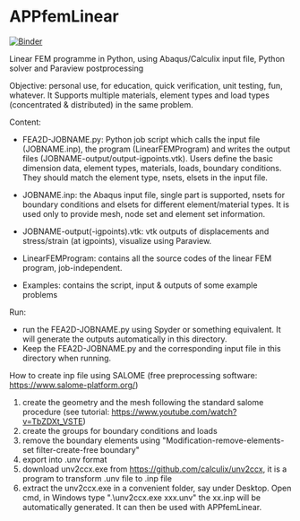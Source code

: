 # APPfemLinear
[![Binder](https://mybinder.org/badge_logo.svg)](https://mybinder.org/v2/gh/BoyangChenFEM/APPfemLinear/v1.0.0)

Linear FEM programme in Python, using Abaqus/Calculix input file, Python solver and Paraview postprocessing

Objective: 
personal use, for education, quick verification, unit testing, fun, whatever. 
It Supports multiple materials, element types and load types (concentrated & distributed) in the same problem.

Content:
- FEA2D-JOBNAME.py: Python job script which calls the input file (JOBNAME.inp), the program (LinearFEMProgram) and 
  writes the output files (JOBNAME-output/output-igpoints.vtk). Users define the basic dimension data, element types, 
  materials, loads, boundary conditions. They should match the element type, nsets, elsets in the input file.
  
- JOBNAME.inp: the Abaqus input file, single part is supported, nsets for boundary conditions and elsets for 
  different element/material types. It is used only to provide mesh, node set and element set information. 
  
- JOBNAME-output(-igpoints).vtk: vtk outputs of displacements and stress/strain (at igpoints), visualize using Paraview.

- LinearFEMProgram: contains all the source codes of the linear FEM program, job-independent.

- Examples: contains the script, input & outputs of some example problems

Run:
- run the FEA2D-JOBNAME.py using Spyder or something equivalent. It will generate the outputs automatically in this directory.
- Keep the FEA2D-JOBNAME.py and the corresponding input file in this directory when running.

How to create inp file using SALOME (free preprocessing software: https://www.salome-platform.org/)
1. create the geometry and the mesh following the standard salome procedure (see tutorial: https://www.youtube.com/watch?v=TbZDXt_VSTE)
2. create the groups for boundary conditions and loads
3. remove the boundary elements using "Modification-remove-elements-set filter-create-free boundary"
4. export into .unv format
5. download unv2ccx.exe from https://github.com/calculix/unv2ccx, it is a program to transform .unv file to .inp file
6. extract the unv2ccx.exe in a convenient folder, say under Desktop. Open cmd, in Windows type ".\unv2ccx.exe xxx.unv"
   the xx.inp will be automatically generated. It can then be used with APPfemLinear.
